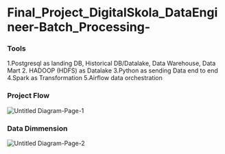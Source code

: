 # Final_Project_DigitalSkola_DataEngineer-Batch_Processing-

### Tools

1.Postgresql as landing DB, Historical DB/Datalake, Data Warehouse, Data Mart
2. HADOOP (HDFS) as Datalake
3.Python as sending Data end to end
4.Spark as Transformation
5.Airflow data orchestration

### Project Flow
![Untitled Diagram-Page-1](https://user-images.githubusercontent.com/93699162/179679020-c610ae99-61c5-4191-bab2-3e1371526b87.jpg)

### Data Dimmension
![Untitled Diagram-Page-2](https://user-images.githubusercontent.com/93699162/179679730-e1e7080f-1a7f-483e-857c-0e7d781f15ad.jpg)
 
